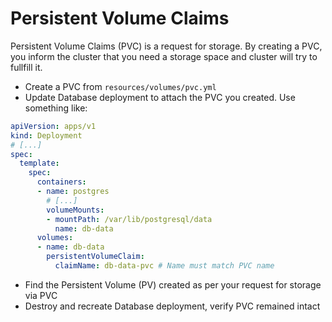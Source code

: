# Persistent Volume Claims

Persistent Volume Claims (PVC) is a request for storage. By creating a PVC, you inform the cluster that you need a storage space and cluster will try to fullfill it.

- Create a PVC from `resources/volumes/pvc.yml`
- Update Database deployment to attach the PVC you created. Use something like:
```yml
apiVersion: apps/v1
kind: Deployment
# [...]
spec:
  template:
    spec:
      containers:
      - name: postgres
        # [...]
        volumeMounts:
        - mountPath: /var/lib/postgresql/data
          name: db-data
      volumes:
      - name: db-data
        persistentVolumeClaim:
          claimName: db-data-pvc # Name must match PVC name
```
- Find the Persistent Volume (PV) created as per your request for storage via PVC 
- Destroy and recreate Database deployment, verify PVC remained intact